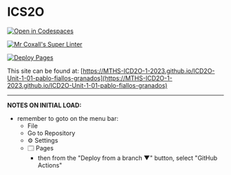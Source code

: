 # ICS2O

[![Open in Codespaces](https://classroom.github.com/assets/launch-codespace-7f7980b617ed060a017424585567c406b6ee15c891e84e1186181d67ecf80aa0.svg)](https://classroom.github.com/open-in-codespaces?assignment_repo_id=13794973)

[![Mr Coxall's Super Linter](https://github.com/MTHS-ICD2O-1-2023/ICD2O-Unit-1-01-pablo-fiallos-granados/workflows/Mr%20Coxall's%20Super%20Linter/badge.svg)](https://github.com/MTHS-ICD2O-1-2023/ICD2O-Unit-1-01-pablo-fiallos-granados/actions)

[![Deploy Pages](https://github.com/MTHS-ICD2O-1-2023/ICD2O-Unit-1-01-pablo-fiallos-granados/workflows/Deploy%20Pages/badge.svg)](https://github.com/MTHS-ICD2O-1-2023/ICD2O-Unit-1-01-pablo-fiallos-granados/actions)

This site can be found at: [https://MTHS-ICD2O-1-2023.github.io/ICD2O-Unit-1-01-pablo-fiallos-granados](https://MTHS-ICD2O-1-2023.github.io/ICD2O-Unit-1-01-pablo-fiallos-granados)

---

**NOTES ON INITIAL LOAD:**
- remember to goto on the menu bar:
  - File
  - Go to Repository
  - ⚙ Settings
  - 🗔 Pages
    - then from the "Deploy from a branch ▼" button, select "GitHub Actions"
